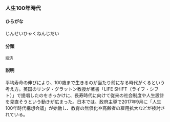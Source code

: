 <div style="display:none;">

## [あ行](securities-terms?id=あ行)
## [か行](securities-terms?id=か行)
## [さ行](securities-terms?id=さ行)

</div>

### 人生100年時代

#### ひらがな

じんせいひゃくねんじだい

#### 分類

`経済`

#### 説明

平均寿命の伸びにより、100歳まで生きるのが当たり前になる時代がくるという考え方。英国のリンダ・グラットン教授が著書「LIFE SHIFT（ライフ・シフト）」で提唱したのをきっかけに、長寿時代に向けて従来の社会制度や人生設計を見直そうという動きが広まった。日本では、政府主導で2017年9月に「人生100年時代構想会議」が始動し、教育の無償化や高齢者の雇用拡大などが検討されている。

<div style="display:none;">

## [た行](securities-terms?id=た行)
## [な行](securities-terms?id=な行)
## [は行](securities-terms?id=は行)
## [ま行](securities-terms?id=ま行)
## [や行](securities-terms?id=や行)
## [ら行](securities-terms?id=ら行)
## [わ行](securities-terms?id=わ行)
## [英数字・記号](securities-terms?id=英数字・記号)

</div>

